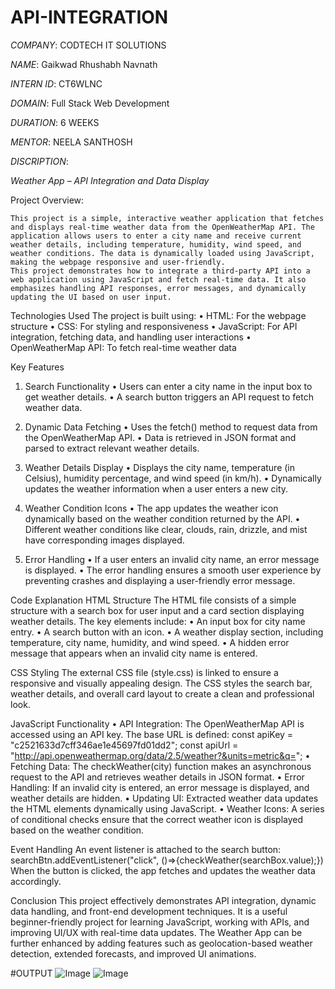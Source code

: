 # API-INTEGRATION

*COMPANY*: CODTECH IT SOLUTIONS

*NAME*: Gaikwad Rhushabh Navnath

*INTERN ID*: CT6WLNC

*DOMAIN*: Full Stack Web Development

*DURATION*: 6 WEEKS

*MENTOR*: NEELA SANTHOSH

*DISCRIPTION*:

*Weather App – API Integration and Data Display*

  Project Overview:
    
    This project is a simple, interactive weather application that fetches and displays real-time weather data from the OpenWeatherMap API. The application allows users to enter a city name and receive current weather details, including temperature, humidity, wind speed, and weather conditions. The data is dynamically loaded using JavaScript, making the webpage responsive and user-friendly.
    This project demonstrates how to integrate a third-party API into a web application using JavaScript and fetch real-time data. It also emphasizes handling API responses, error messages, and dynamically updating the UI based on user input.

Technologies Used
  The project is built using:
  •	HTML: For the webpage structure
  •	CSS: For styling and responsiveness
  •	JavaScript: For API integration, fetching data, and handling user interactions
  •	OpenWeatherMap API: To fetch real-time weather data

Key Features
  1)	Search Functionality
    •	Users can enter a city name in the input box to get weather details.
    •	A search button triggers an API request to fetch weather data.
  
  2)	Dynamic Data Fetching
    •	Uses the fetch() method to request data from the OpenWeatherMap API.
    •	Data is retrieved in JSON format and parsed to extract relevant weather details.
  
  3)	Weather Details Display
    •	Displays the city name, temperature (in Celsius), humidity percentage, and wind speed (in km/h).
    •	Dynamically updates the weather information when a user enters a new city.
  
  4)	Weather Condition Icons
    •	The app updates the weather icon dynamically based on the weather condition returned by the API.
    •	Different weather conditions like clear, clouds, rain, drizzle, and mist have corresponding images displayed.
  
  5)	Error Handling
    •	If a user enters an invalid city name, an error message is displayed.
    •	The error handling ensures a smooth user experience by preventing crashes and displaying a user-friendly error message.

Code Explanation
  HTML Structure
    The HTML file consists of a simple structure with a search box for user input and a card section displaying weather details. The key elements include:
    •	An input box for city name entry.
    •	A search button with an icon.
    •	A weather display section, including temperature, city name, humidity, and wind speed.
    •	A hidden error message that appears when an invalid city name is entered.

CSS Styling
  The external CSS file (style.css) is linked to ensure a responsive and visually appealing design. The CSS styles the search bar, weather details, and overall card layout to create a clean and professional look.

JavaScript Functionality
  •	API Integration: The OpenWeatherMap API is accessed using an API key. The base URL is defined:
      const apiKey = "c2521633d7cff346ae1e45697fd01dd2";
      const apiUrl = "http://api.openweathermap.org/data/2.5/weather?&units=metric&q=";
  •	Fetching Data: The checkWeather(city) function makes an asynchronous request to the API and retrieves weather details in JSON format.
  •	Error Handling: If an invalid city is entered, an error message is displayed, and weather details are hidden.
  •	Updating UI: Extracted weather data updates the HTML elements dynamically using JavaScript.
  •	Weather Icons: A series of conditional checks ensure that the correct weather icon is displayed based on the weather condition.

Event Handling
  An event listener is attached to the search button:
      searchBtn.addEventListener("click", ()=>{checkWeather(searchBox.value);})
  When the button is clicked, the app fetches and updates the weather data accordingly.

Conclusion
  This project effectively demonstrates API integration, dynamic data handling, and front-end development techniques. It is a useful beginner-friendly project for learning JavaScript, working with APIs, and improving UI/UX with real-time data updates. The Weather App can be further enhanced by adding features such as geolocation-based weather detection, extended forecasts, and improved UI animations.


#OUTPUT
![Image](https://github.com/user-attachments/assets/d1dc5bb8-943d-428e-ab0d-e82da948f926)
![Image](https://github.com/user-attachments/assets/958bcbb3-9808-4fc6-b65f-1ce648c2a517)
